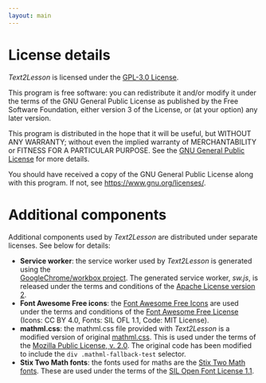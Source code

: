 ```yaml
---
layout: main
---
```


# License details

_Text2Lesson_ is licensed under the [GPL-3.0 License](https://www.gnu.org/licenses/gpl-3.0.en.html#license-text).

This program is free software: you can redistribute it and/or modify
it under the terms of the GNU General Public License as published by
the Free Software Foundation, either version 3 of the License, or
(at your option) any later version.

This program is distributed in the hope that it will be useful,
but WITHOUT ANY WARRANTY; without even the implied warranty of
MERCHANTABILITY or FITNESS FOR A PARTICULAR PURPOSE. See the
[GNU General Public License](https://www.gnu.org/licenses/gpl-3.0.en.html#license-text) for more details.

You should have received a copy of the GNU General Public License
along with this program. If not, see <https://www.gnu.org/licenses/>.

# Additional components

Additional components used by _Text2Lesson_ are distributed under separate licenses. See below for
details:

- **Service worker**: the service worker used by _Text2Lesson_ is generated
  using the  
  [GoogleChrome/workbox project](https://github.com/GoogleChrome/workbox). The
  generated service worker, _sw.js_, is released under the terms and conditions
  of the
  [Apache License version 2](https://www.apache.org/licenses/LICENSE-2.0.txt).
- **Font Awesome Free icons**: the
  [Font Awesome Free Icons](https://fontawesome.com/) are used under the terms
  and conditions of the
  [Font Awesome Free License](https://fontawesome.com/license/free) (Icons: CC
  BY 4.0, Fonts: SIL OFL 1.1, Code: MIT License).
- **mathml.css**: the mathml.css file provided with _Text2Lesson_ is a modified version of original
  [mathml.css](https://github.com/fred-wang/mathml.css). This is used under the
  terms of the [Mozilla Public License, v. 2.0](http://mozilla.org/MPL/2.0/).
  The original code has been modified to include the `div .mathml-fallback-test`
  selector.
- **Stix Two Math fonts**: the fonts used for maths are the [Stix Two Math fonts](https://github.com/stipub/stixfonts). These are used under the terms of the [SIL Open Font License 1.1](http://scripts.sil.org/OFL).
